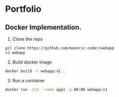 # Portfolio

## Docker Implementation.

1. Clone the repo
```sh
git clone https://github.com/maveric-coder/webapp
cd webapp
```
2. Build docker image
```sh
docker build -t webapp:v1 .
```
3. Run a container
```sh
docker run -itd --name app1 -p 80:80 webapp:v1
```
